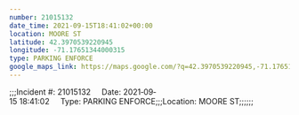 ```yaml
---
number: 21015132
date_time: 2021-09-15T18:41:02+00:00
location: MOORE ST
latitude: 42.3970539220945
longitude: -71.17651344000315
type: PARKING ENFORCE
google_maps_link: https://maps.google.com/?q=42.3970539220945,-71.17651344000315
---
```


;;;Incident #: 21015132     Date: 2021‐09‐15 18:41:02     Type: PARKING ENFORCE;;;Location: MOORE ST;;;;;;
